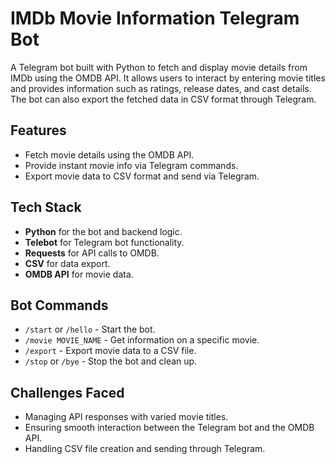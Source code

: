 # IMDb Movie Information Telegram Bot

A Telegram bot built with Python to fetch and display movie details from IMDb using the OMDB API. It allows users to interact by entering movie titles and provides information such as ratings, release dates, and cast details. The bot can also export the fetched data in CSV format through Telegram.

## Features
- Fetch movie details using the OMDB API.
- Provide instant movie info via Telegram commands.
- Export movie data to CSV format and send via Telegram.

## Tech Stack
- **Python** for the bot and backend logic.
- **Telebot** for Telegram bot functionality.
- **Requests** for API calls to OMDB.
- **CSV** for data export.
- **OMDB API** for movie data.

## Bot Commands
- `/start` or `/hello` - Start the bot.
- `/movie MOVIE_NAME` - Get information on a specific movie.
- `/export` - Export movie data to a CSV file.
- `/stop` or `/bye` - Stop the bot and clean up.

## Challenges Faced
- Managing API responses with varied movie titles.
- Ensuring smooth interaction between the Telegram bot and the OMDB API.
- Handling CSV file creation and sending through Telegram.
